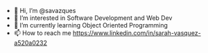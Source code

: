 - 👋 Hi, I’m @savazques
- 👀 I’m interested in Software Development and Web Dev 
- 🌱 I’m currently learning Object Oriented Programming 
- 📫 How to reach me https://www.linkedin.com/in/sarah-vasquez-a520a0232

<!---
savazques/savazques is a ✨ special ✨ repository because its `README.md` (this file) appears on your GitHub profile.
You can click the Preview link to take a look at your changes.
--->
